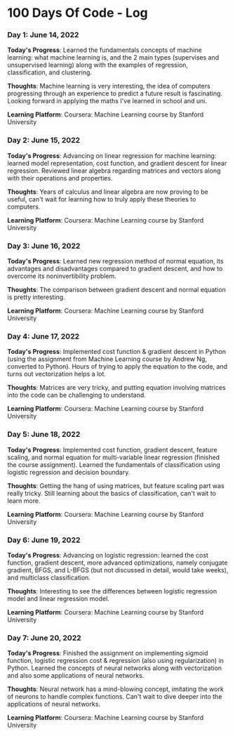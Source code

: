# 100 Days Of Code - Log

### Day 1: June 14, 2022

**Today's Progress**:
Learned the fundamentals concepts of machine learning: what machine learning is, and the 2 main types (supervises and unsupervised learning) along with the examples of regression, classification, and clustering.

**Thoughts**:
Machine learning is very interesting, the idea of computers progressing through an experience to predict a future result is fascinating. Looking forward in applying the maths I've learned in school and uni.

**Learning Platform**:
Coursera: Machine Learning course by Stanford University

### Day 2: June 15, 2022

**Today's Progress**:
Advancing on linear regression for machine learning: learned model representation, cost function, and gradient descent for linear regression. Reviewed linear algebra regarding matrices and vectors along with their operations and properties.

**Thoughts**:
Years of calculus and linear algebra are now proving to be useful, can't wait for learning how to truly apply these theories to computers.

**Learning Platform**:
Coursera: Machine Learning course by Stanford University

### Day 3: June 16, 2022

**Today's Progress**:
Learned new regression method of normal equation, its advantages and disadvantages compared to gradient descent, and how to overcome its noninvertibility problem.

**Thoughts**:
The comparison between gradient descent and normal equation is pretty interesting.

**Learning Platform**:
Coursera: Machine Learning course by Stanford University

### Day 4: June 17, 2022

**Today's Progress**:
Implemented cost function & gradient descent in Python (using the assignment from Machine Learning course by Andrew Ng, converted to Python). Hours of trying to apply the equation to the code, and turns out vectorization helps a lot.

**Thoughts**:
Matrices are very tricky, and putting equation involving matrices into the code can be challenging to understand.

**Learning Platform**:
Coursera: Machine Learning course by Stanford University

### Day 5: June 18, 2022

**Today's Progress**:
Implemented cost function, gradient descent, feature scaling, and normal equation for multi-variable linear regression (finished the course assignment). Learned the fundamentals of classification using logistic regression and decision boundary.

**Thoughts**:
Getting the hang of using matrices, but feature scaling part was really tricky. Still learning about the basics of classification, can't wait to learn more.

**Learning Platform**:
Coursera: Machine Learning course by Stanford University

### Day 6: June 19, 2022

**Today's Progress**:
Advancing on logistic regression: learned the cost function, gradient descent, more advanced optimizations, namely conjugate gradient, BFGS, and L-BFGS (but not discussed in detail, would take weeks), and multiclass classification.

**Thoughts**:
Interesting to see the differences between logistic regression model and linear regression model.

**Learning Platform**:
Coursera: Machine Learning course by Stanford University

### Day 7: June 20, 2022

**Today's Progress**:
Finished the assignment on implementing sigmoid function, logistic regression cost & regression (also using regularization) in Python. Learned the concepts of neural networks along with vectorization and also some applications of neural networks.

**Thoughts**:
Neural network has a mind-blowing concept, imitating the work of neurons to handle complex functions. Can't wait to dive deeper into the applications of neural networks.

**Learning Platform**:
Coursera: Machine Learning course by Stanford University
